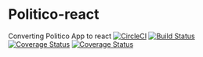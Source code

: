 # Politico-react
Converting Politico App to react 
[![CircleCI](https://circleci.com/gh/amaechi-chuks/Politico-react.svg?style=svg)](https://circleci.com/gh/amaechi-chuks/Politico-react)
[![Build Status](https://travis-ci.org/amaechi-chuks/Politico-react.svg?branch=develop)](https://travis-ci.org/amaechi-chuks/Politico-react)
[![Coverage Status](https://coveralls.io/repos/github/amaechi-chuks/Politico-react/badge.svg)](https://coveralls.io/github/amaechi-chuks/Politico-react)
[![Coverage Status](https://coveralls.io/repos/github/amaechi-chuks/Politico-react/badge.svg?branch=develop)](https://coveralls.io/github/amaechi-chuks/Politico-react?branch=develop)